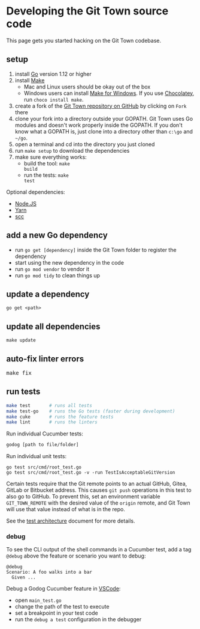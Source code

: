 # Developing the Git Town source code

This page gets you started hacking on the Git Town codebase.

## setup

1. install [Go](https://golang.org) version 1.12 or higher
2. install [Make](https://www.gnu.org/software/make)
   - Mac and Linux users should be okay out of the box
   - Windows users can install
     [Make for Windows](http://gnuwin32.sourceforge.net/packages/make.htm). If
     you use [Chocolatey](https://chocolatey.org), run `choco install make`.
3. create a fork of the
   [Git Town repository on GitHub](https://github.com/git-town/git-town) by
   clicking on `Fork` there
4. clone your fork into a directory outside your GOPATH. Git Town uses Go
   modules and doesn't work properly inside the GOPATH. If you don't know what a
   GOPATH is, just clone into a directory other than `c:\go` and `~/go`.
5. open a terminal and cd into the directory you just cloned
6. run <code textrun="verify-make-command">make setup</code> to download the
   dependencies
7. make sure everything works:
   - build the tool: <code textrun="verify-make-command">make build</code>
   - run the tests: <code textrun="verify-make-command">make test</code>

Optional dependencies:

- [Node.JS](https://nodejs.org)
- [Yarn](https://yarnpkg.com/)
- [scc](https://github.com/boyter/scc)

## add a new Go dependency

- run `go get [dependency]` inside the Git Town folder to register the
  dependency
- start using the new dependency in the code
- run `go mod vendor` to vendor it
- run `go mod tidy` to clean things up

## update a dependency

```
go get <path>
```

## update all dependencies

<code textrun="verify-make-command">make update</code>

## auto-fix linter errors

<pre textrun="verify-make-command">
make fix
</pre>

## run tests

```bash
make test       # runs all tests
make test-go    # runs the Go tests (faster during development)
make cuke       # runs the feature tests
make lint       # runs the linters
```

Run individual Cucumber tests:

```bash
godog [path to file/folder]
```

Run individual unit tests:

```
go test src/cmd/root_test.go
go test src/cmd/root_test.go -v -run TestIsAcceptableGitVersion
```

Certain tests require that the Git remote points to an actual GitHub, Gitea,
GitLab or Bitbucket address. This causes `git push` operations in this test to
also go to GitHub. To prevent this, set an environment variable
`GIT_TOWN_REMOTE` with the desired value of the `origin` remote, and Git Town
will use that value instead of what is in the repo.

See the [test architecture](test-architecture.md) document for more details.

### debug

To see the CLI output of the shell commands in a Cucumber test, add a tag
`@debug` above the feature or scenario you want to debug:

```cucumber
@debug
Scenario: A foo walks into a bar
  Given ...
```

Debug a Godog Cucumber feature in [VSCode](https://code.visualstudio.com):

- open `main_test.go`
- change the path of the test to execute
- set a breakpoint in your test code
- run the `debug a test` configuration in the debugger
